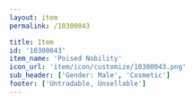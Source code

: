 ```yaml
---
layout: item
permalink: /10300043

title: Item
id: '10300043'
item_name: 'Poised Nobility'
icon_url: 'item/icon/customize/10300043.png'
sub_header: ['Gender: Male', 'Cosmetic']
footer: ['Untradable, Unsellable']
---
```

